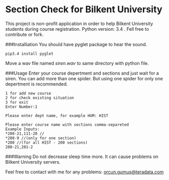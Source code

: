# Section Check for Bilkent University
This project is non-profit application in order to help Bilkent University students during course registration.
Python version: 3.4 . Fell free to contribute or fork.

###Installiation
You should have pyglet package to hear the sound.

```
pip3.4 install pyglet
```
Move a wav file named *siren.wav* to same directory with python file.

###Usage
Enter your course depertment and sections and just wait for a siren. You can add more than one spider. But using one spider for only one depertment is recommended. 
```
1 for add new course
2 for check existing situation
3 for exit
Enter Number:1

Please enter dept name, for example HUM: HIST

Please enter course name with sections comma-separeted
Example Inputs:
*200-21,111-20 //
*200-9 //(only for one section)
*200 //(for all HIST - 200 sections)
200-21,201-2
```




###Warning
Do not decrease sleep time more. It can cause problems on Bilkent University servers.

Feel free to contact with me for any problems: orcun.gumus@teradata.com


